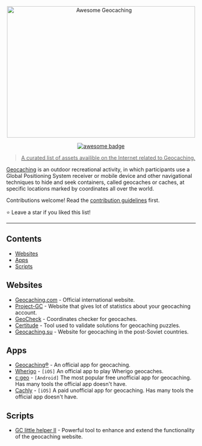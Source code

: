<div align="center">
	<a href="https://www.geocaching.com"><img width="500" height="350" src="https://github-production-user-asset-6210df.s3.amazonaws.com/83007290/323680360-ecb92e8d-3091-4ed7-a05c-1667d999528b.png?X-Amz-Algorithm=AWS4-HMAC-SHA256&X-Amz-Credential=AKIAVCODYLSA53PQK4ZA%2F20240418%2Fus-east-1%2Fs3%2Faws4_request&X-Amz-Date=20240418T161240Z&X-Amz-Expires=300&X-Amz-Signature=1500fec8a2c4ea1b36994bf3846c7c6645ebb677c87b9563dc3ed3060799d40d&X-Amz-SignedHeaders=host&actor_id=83007290&key_id=0&repo_id=788421898" alt="Awesome Geocaching">
</div>
<p align="center">
    <a href="https://github.com/sindresorhus/awesome"><img alt="awesome badge" src="https://awesome.re/badge.svg" />
</p>

> A curated list of assets availible on the Internet related to Geocaching.

[Geocaching](https://en.wikipedia.org/wiki/Geocaching) is an outdoor recreational activity, in which participants use a Global Positioning System receiver or mobile device and other navigational techniques to hide and seek containers, called geocaches or caches, at specific locations marked by coordinates all over the world.

Contributions welcome! Read the [contribution guidelines](contributing.md) first.

⭐ Leave a star if you liked this list!

---

## Contents

- [Websites](#websites)
- [Apps](#apps)
- [Scripts](#scripts)


## Websites

- [Geocaching.com](https://www.geocaching.com/) - Official international website.
- [Project-GC](https://project-gc.com/) - Website that gives lot of statistics about your geocaching account.
- [GeoCheck](https://geocheck.org/) - Coordinates checker for geocaches.
- [Certitude](https://certitudes.org/) - Tool used to validate solutions for geocaching puzzles.
- [Geocaching.su](https://geocaching.su/) - Website for geocaching in the post-Soviet countries.


## Apps

- [Geocaching®](https://www.geocaching.com/play/mobile) - An official app for geocaching.
- [Wherigo](https://apps.apple.com/us/app/wherigo/id1538051913) - `[iOS]` An official app to play Wherigo geocaches.
- [c:geo](https://play.google.com/store/apps/details?id=cgeo.geocaching) - `[Android]` The most popular free unofficial app for geocaching. Has many tools the official app doesn't have.
- [Cachly](https://www.cachly.com/) - `[iOS]` A paid unofficial app for geocaching. Has many tools the official app doesn't have.


## Scripts

- [GC little helper II](https://github.com/2Abendsegler/GClh/tree/collector) - Powerful tool to enhance and extend the functionality of the geocaching website.
